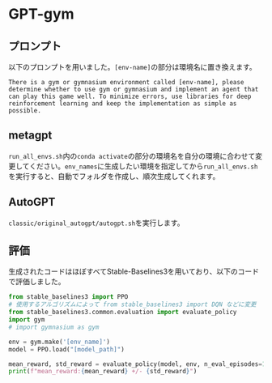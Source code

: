# GPT-gym

## プロンプト
以下のプロンプトを用いました。``[env-name]``の部分は環境名に置き換えます。
```
There is a gym or gymnasium environment called [env-name], please determine whether to use gym or gymnasium and implement an agent that can play this game well. To minimize errors, use libraries for deep reinforcement learning and keep the implementation as simple as possible.
```

## metagpt
`run_all_envs.sh`内の`conda activate`の部分の環境名を自分の環境に合わせて変更してください。`env_names`に生成したい環境を指定してから`run_all_envs.sh`を実行すると、自動でフォルダを作成し、順次生成してくれます。

## AutoGPT
`classic/original_autogpt/autogpt.sh`を実行します。

## 評価

生成されたコードはほぼすべてStable-Baselines3を用いており、以下のコードで評価しました。

```python
from stable_baselines3 import PPO
# 使用するアルゴリズムによって from stable_baselines3 import DQN などに変更
from stable_baselines3.common.evaluation import evaluate_policy
import gym
# import gymnasium as gym

env = gym.make('[env_name]')
model = PPO.load("[model_path]")

mean_reward, std_reward = evaluate_policy(model, env, n_eval_episodes=100)
print(f"mean_reward:{mean_reward} +/- {std_reward}")
```
